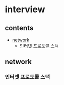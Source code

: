 # interview
## contents
- [network](#network)
	- [인터넷 프로토콜 스택](#인터넷-프로토콜-스택)



## network


### 인터넷 프로토콜 스택
